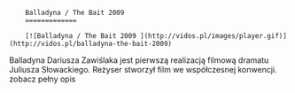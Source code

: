 
        Balladyna / The Bait 2009 
        =============
        
        [![Balladyna / The Bait 2009 ](http://vidos.pl/images/player.gif)](http://vidos.pl/balladyna-the-bait-2009)
        
        
 Balladyna Dariusza Zawiślaka jest pierwszą realizacją filmową dramatu Juliusza Słowackiego. Reżyser stworzył film we współczesnej konwencji. zobacz pełny opis
    
